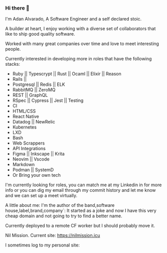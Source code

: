 ### Hi there 👋

I'm Adan Alvarado, A Software Engineer and a self declared stoic.

A builder at heart, I enjoy working with a diverse set of collaborators that like to ship good quality software.

Worked with many great companies over time and love to meet interesting people.

Currently interested in developing more in roles that have the following stacks:
- Ruby || Typescrypt || Rust || Ocaml || Elixir ||  Reason
- Rails || 
- Postgresql || Redis || ELK
- RabbitMQ || ZeroMQ
- REST || GraphQL
- RSpec || Cypress || Jest || Testing
- CI
- HTML/CSS
- React Native
- Datadog || NewRelic
- Kubernetes
- LXD
- Bash
- Web Scrappers
- API Integrations
- Figma || Inkscape || Krita
- Neovim || Vscode
- Markdown
- Podman || SystemD
- Or Bring your own tech

I'm currently looking for roles, you can match me at my Linkedin in for more info or you can dig my email through my commit history and let me know and we can set up a meet virtually.

A little about me:
I'm the author of the band,software house,label,brand,company`: 
It started as a joke and now I have this very cheap domain and not going to try to find a better name.

Currently deployed to a remote CF worker but I should probably move it.

Nil Mission.
Current site:
https://nilmission.icu

I sometimes log to my personal site:

<!--
**aalvarado/aalvarado** is a ✨ _special_ ✨ repository because its `README.md` (this file) appears on your GitHub profile.

Here are some ideas to get you started:

- 🔭 I’m currently working on ...
- 🌱 I’m currently learning ...
- 👯 I’m looking to collaborate on ...
- 🤔 I’m looking for help with ...
- 💬 Ask me about ...
- 📫 How to reach me: ...
- 😄 Pronouns: ...
- ⚡ Fun fact: ...
-->
